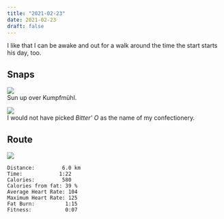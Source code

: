 ```yaml
---
title: "2021-02-23"
date: 2021-02-23
draft: false
---
```

I like that I can be awake and out for a walk around the time the start starts his day, too.

## Snaps

![](/IMG_8740_s.jpg)  
Sun up over Kumpfmühl.

![](/IMG_8743_s.jpg)  
I would not have picked _Bitter' O_ as the name of my confectionery.

## Route

![](/20210223.jpg)  

```
Distance:         6.0 km
Time:            1:22
Calories:         580    
Calories from fat: 39 %
Average Heart Rate: 104
Maximum Heart Rate: 125
Fat Burn:          1:15
Fitness:           0:07
```
